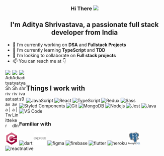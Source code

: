 <h3 align="center">Hi There <img src="https://media.giphy.com/media/hvRJCLFzcasrR4ia7z/giphy.gif" width="25px"></h3>
<h2 align="center">I'm Aditya Shrivastava, a passionate full stack developer from India</h2>

- 🔭 I’m currently working on **DSA** and **Fullstack Projects**
- 🌱 I’m currently learning **TypeScript** and **TDD**
- 👯 I’m looking to collaborate on **Full stack projects**
- 📫 You can reach me at 👇 
<p>
   <a href="https://twitter.com/notrealaditya">
    <img align="left" alt="Aditya Shrivastava | Twitter" width="22px" src="https://raw.githubusercontent.com/peterthehan/peterthehan/master/assets/twitter.svg" />
  </a>
  <a href="https://www.linkedin.com/in/aditya-shrivastava-8a4ab0155/">
    <img align="left" alt="Aditya Shrivastava | LinkedIn" width="22px" src="https://raw.githubusercontent.com/peterthehan/peterthehan/master/assets/linkedin.svg" />
  </a>
  <a href="https://www.behance.net/adityashrivas9" target="blank">
    <img align="left" src="https://raw.githubusercontent.com/rahuldkjain/github-profile-readme-generator/master/src/images/icons/Social/behance.svg" alt="adityashrivas9" width="22px" />
  </a>
</p>
<br />

<h2>Things I work with</h2>
<p>
  <img alt="JavaScript" src="https://badges.aleen42.com/src/javascript.svg" />
  <img alt="React" src="https://badges.aleen42.com/src/react.svg" />
  <img alt="TypeScript" src="https://badges.aleen42.com/src/typescript.svg" />
  <img alt="Redux" src="https://img.shields.io/badge/-Redux-764ABC?style=flat-square&logo=redux&logoColor=white" />
  <img alt="Sass" src="https://img.shields.io/badge/-Sass-CC6699?style=flat-square&logo=sass&logoColor=white" />
  <img alt="Styled Components" src="https://img.shields.io/badge/-Styled_Components-db7092?style=flat-square&logo=styled-components&logoColor=white" />
  <img alt="Git" src="https://img.shields.io/badge/-Git-F05032?style=flat-square&logo=git&logoColor=white" />
  <img alt="MongoDB" src="https://img.shields.io/badge/-MongoDB-13aa52?style=flat-square&logo=mongodb&logoColor=white" />
  <img alt="Nodejs" src="https://img.shields.io/badge/-Nodejs-43853d?style=flat-square&logo=Node.js&logoColor=white" />
  <img alt="Jest" src="https://badges.aleen42.com/src/jest_2.svg" />
  <img alt="Java" src="https://badges.aleen42.com/src/java.svg" />
  <img alt="VS Code" src="https://badges.aleen42.com/src/visual_studio_code.svg" />
</p>

<h3>Familiar with</h3>
<p> 
  <img src="https://raw.githubusercontent.com/devicons/devicon/master/icons/cplusplus/cplusplus-original.svg" alt="cplusplus" width="40" height="40"/>
  <img src="https://www.vectorlogo.zone/logos/dartlang/dartlang-icon.svg" alt="dart" width="40" height="40"/>
  <img src="https://raw.githubusercontent.com/devicons/devicon/master/icons/express/express-original-wordmark.svg" alt="express" width="40" height="40"/>
  <img src="https://www.vectorlogo.zone/logos/figma/figma-icon.svg" alt="figma" width="40" height="40"/>
  <img src="https://www.vectorlogo.zone/logos/firebase/firebase-icon.svg" alt="firebase" width="40" height="40"/>
  <img src="https://www.vectorlogo.zone/logos/flutterio/flutterio-icon.svg" alt="flutter" width="40" height="40"/>
  <img src="https://www.vectorlogo.zone/logos/heroku/heroku-icon.svg" alt="heroku" width="40" height="40"/>
  <img src="https://raw.githubusercontent.com/devicons/devicon/master/icons/postgresql/postgresql-original-wordmark.svg" alt="postgresql" width="40" height="40"/>
  <img src="https://reactnative.dev/img/header_logo.svg" alt="reactnative" width="40" height="40"/>
</p>
